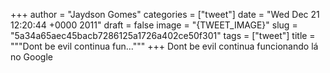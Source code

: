 
+++
author = "Jaydson Gomes"
categories = ["tweet"]
date = "Wed Dec 21 12:20:44 +0000 2011"
draft = false
image = "{TWEET_IMAGE}"
slug = "5a34a65aec45bacb7286125a1726a402ce50f301"
tags = ["tweet"]
title = """Dont be evil continua fun..."""
+++
Dont be evil continua funcionando lá no Google
